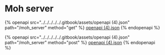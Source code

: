 # Moh server

{% openapi src="../../../../../.gitbook/assets/openapi (4).json" path="/moh_server" method="get" %}
[openapi (4).json](<../../../../../.gitbook/assets/openapi (4).json>)
{% endopenapi %}

{% openapi src="../../../../../.gitbook/assets/openapi (4).json" path="/moh_server" method="post" %}
[openapi (4).json](<../../../../../.gitbook/assets/openapi (4).json>)
{% endopenapi %}
